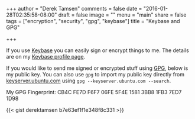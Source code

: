 +++
author = "Derek Tamsen"
comments = false
date = "2016-01-28T02:35:58-08:00"
draft = false
image = ""
menu = "main"
share = false
tags = ["encryption", "security", "gpg", "keybase"]
title = "Keybase and GPG"

+++

If you use [Keybase](https://keybase.io) you can easily sign or encrypt things
to me. The details are on my [Keybase profile page](https://keybase.io/derektamsen).

If you would like to send me signed or encrypted stuff using
[GPG](https://www.gnupg.org/), below is my public key. You can also use `gpg` to
import my public key directly from [keyserver.ubuntu.com](http://keyserver.ubuntu.com)
using `gpg --keyserver.ubuntu.com --search`.

My GPG Fingerprint: CB4C FE7D F6F7 06FE 5F4E  1581 3BB8 1FB3 7ED7 1D98

{{< gist derektamsen b7e63ef1f1e348f8c331 >}}
